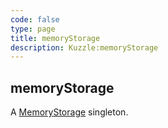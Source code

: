 ```yaml
---
code: false
type: page
title: memoryStorage
description: Kuzzle:memoryStorage
---
```


## memoryStorage

A [MemoryStorage](/sdk/js/5/core-classes/memory-storage) singleton.
